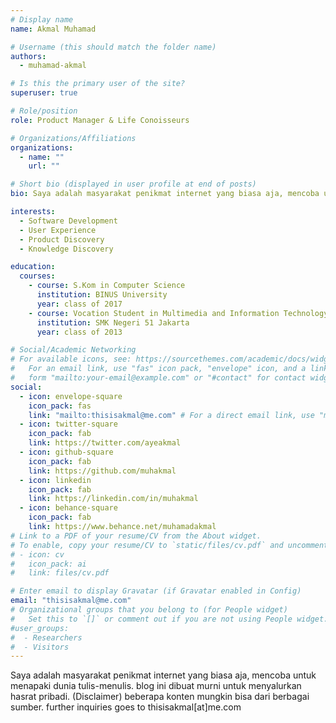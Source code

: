```yaml
---
# Display name
name: Akmal Muhamad

# Username (this should match the folder name)
authors:
  - muhamad-akmal

# Is this the primary user of the site?
superuser: true

# Role/position
role: Product Manager & Life Conoisseurs

# Organizations/Affiliations
organizations:
  - name: ""
    url: ""

# Short bio (displayed in user profile at end of posts)
bio: Saya adalah masyarakat penikmat internet yang biasa aja, mencoba untuk menapaki dunia tulis-menulis. blog ini dibuat murni untuk menyalurkan hasrat pribadi. (Disclaimer) beberapa konten mungkin bisa dari berbagai sumber.

interests:
  - Software Development
  - User Experience
  - Product Discovery
  - Knowledge Discovery

education:
  courses:
    - course: S.Kom in Computer Science
      institution: BINUS University
      year: class of 2017
    - course: Vocation Student in Multimedia and Information Technology
      institution: SMK Negeri 51 Jakarta
      year: class of 2013

# Social/Academic Networking
# For available icons, see: https://sourcethemes.com/academic/docs/widgets/#icons
#   For an email link, use "fas" icon pack, "envelope" icon, and a link in the
#   form "mailto:your-email@example.com" or "#contact" for contact widget.
social:
  - icon: envelope-square
    icon_pack: fas
    link: "mailto:thisisakmal@me.com" # For a direct email link, use "mailto:test@example.org".
  - icon: twitter-square
    icon_pack: fab
    link: https://twitter.com/ayeakmal
  - icon: github-square
    icon_pack: fab
    link: https://github.com/muhakmal
  - icon: linkedin
    icon_pack: fab
    link: https://linkedin.com/in/muhakmal
  - icon: behance-square
    icon_pack: fab
    link: https://www.behance.net/muhamadakmal
# Link to a PDF of your resume/CV from the About widget.
# To enable, copy your resume/CV to `static/files/cv.pdf` and uncomment the lines below.
# - icon: cv
#   icon_pack: ai
#   link: files/cv.pdf

# Enter email to display Gravatar (if Gravatar enabled in Config)
email: "thisisakmal@me.com"
# Organizational groups that you belong to (for People widget)
#   Set this to `[]` or comment out if you are not using People widget.
#user_groups:
#  - Researchers
#  - Visitors
---
```


<!-- Akmal here. I'm a longlife learner. while exploring knowledge and traveling the universe is my hobbies I love reading Romans and Self Management books. Besides, I'm familiar with SDLC especially product management. So, next time you meet me lets do a coffee and talk about stuff.  -->

Saya adalah masyarakat penikmat internet yang biasa aja, mencoba untuk menapaki dunia tulis-menulis. blog ini dibuat murni untuk menyalurkan hasrat pribadi. (Disclaimer) beberapa konten mungkin bisa dari berbagai sumber. further inquiries goes to thisisakmal[at]me.com